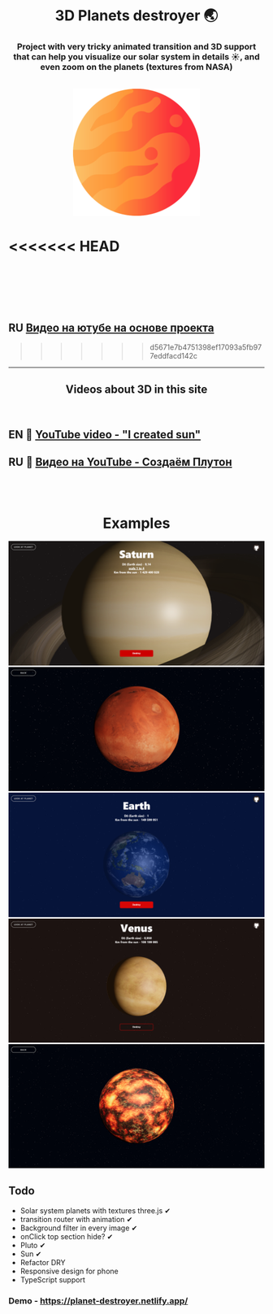 
<h1 align='center'> 3D Planets destroyer 🌏</h1>
<h3 align='center'>Project with very tricky animated transition and 3D support that can help you visualize our solar system in details ☀️, and even zoom on the planets (textures from NASA)</h3>
<br/>
<div align='center'><img  src='./public/logo512.png' width='250px'/></div>

<<<<<<< HEAD
<br/>
<br/>
<br/>
<br/>
=======
## RU [Видео на ютубе на основе проекта](https://www.youtube.com/watch?v=v73BxVUzjYQ)
>>>>>>> d5671e7b4751398ef17093a5fb977eddfacd142c

<hr/>
<h2 align='center'>Videos about 3D in this site</h2>
<br/>

## EN 🌝 [YouTube video - "I created sun"](https://www.youtube.com/watch?v=DbWTAG9pBoU)

## RU 🌚 [Видео на YouTube - Создаём Плутон](https://www.youtube.com/watch?v=H_OdNo4dxTE)
<br/>

<br/>
<h1 align='center'>Examples</h1>
<div align='center'>
<img src='./readme_images/1.png'>
<img src='./readme_images/2.png'>
<img src='./readme_images/3.png'>
<img src='./readme_images/4.png'>
<img src='./readme_images/5.png'>
</div>


## Todo

<ul>
<li> Solar system planets with textures three.js ✔
<li> transition router with animation ✔
<li> Background filter in every image ✔
<li> onClick top section hide? ✔
<li> Pluto ✔
<li> Sun ✔

<li> Refactor DRY

<li> Responsive design for phone

<li> TypeScript support



</ul>







### Demo - https://planet-destroyer.netlify.app/